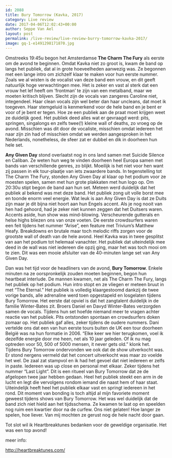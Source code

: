 ```yaml
---
id: 2088
title: Bury Tomorrow (Kavka, 2017)
category: Live review
date: 2017-04-06T12:02:43+00:00
author: Seppe Van Ael
layout: post
permalink: /live-review/live-review-burry-tomorrow-kavka-2017/
image: gq-1-e1491298171870.jpg
---
```

Omstreeks 19:45u begon het Amsterdamse **The Charm The Fury** als eerste om de avond te beginnen. Omdat Kavka niet zo groot is, kwam de band op langs het publiek, dat al in grote hoeveelheden aanwezig was. Ze begonnen met een lange intro om zichzelf klaar te maken voor hun eerste nummer. Zoals we al wisten is de vocalist van deze band een vrouw, en dit geeft natuurlijk hoge verwachtingen mee. Het is zeker en vast al sterk dat een vrouw het lef heeft om ‘frontman’ te zijn van een metalband, maar we moeten kritisch blijven. Slecht zijn de vocals van zangeres Caroline niet, integendeel. Haar clean vocals zijn wel beter dan haar uncleans, dat moet ik toegeven. Haar stemgeluid is kenmerkend voor de hele band en je bent er voor of je bent er tegen. Hoe ze een publiek aan de praat moet krijgen weet ze duidelijk goed. Het publiek deed alles wat er gevraagd werd: pits, springen, singalongs en zelfs twee(!) kleine wall of deaths, zo vroeg op de avond. Misschien was dit door de vocaliste, misschien omdat iedereen het naar zijn zin had of misschien omdat we werden aangesproken in het Nederlands, nonetheless, de sfeer zat er dubbel en dik in doorheen hun hele set.

**Any Given Day** stond overlaatst nog in ons land samen met Suicide Silence en Caliban. Ze weten hun weg te vinden doorheen heel Europa samen met bands van verschillende genres, zo blijkt. Moeilijk is het niet voor hen want zij passen in elk tour-plaatje van iets zwaardere bands. In tegenstelling tot The Charm The Fury, stonden Any Given Day al klaar op het podium voor ze moesten spelen, samen met hun grote plakkaten met hun logo op. Om 20:30u stipt begon de band aan hun set. Meteen werd duidelijk dat het publiek al bekend was met deze band. Het publiek zong uit volle borst mee en toonde enorm veel energie. Wat leuk is aan Any Given Day is dat ze Duits zijn maar je dit bijna niet hoort aan hun Engels accent. Als je nog nooit van hen had gehoord, had je zeker niet kunnen zeggen dat het Duitsers waren. Accents aside, hun show was mind-blowing. Verscheurende gutterals en helse highs bliezen ons van onze voeten. De eerste crowdsurfers waren een feit tijdens het nummer “Arise”, een feature met Trivium’s Matthew Heafy. Breakdowns en brutale maar toch melodic riffs zorgen voor de grootste wall of death van de hele avond. Heel Kavka was in twee gesplitst van aan het podium tot helemaal vanachter. Het publiek dat uiteindelijk mee deed in de wall was niet iedereen die opzij ging, maar het was toch mooi om te zien. Dit was een mooie afsluiter van de 40-minuten lange set van Any Given Day.

Dan was het tijd voor de headliners van de avond, **Bury Tomorrow**. Enkele minuten na ze oorspronkelijk zouden moeten beginnen, begon hun heartbeat interlude. De mannen kwamen, net als The Charm The Fury, langs het publiek op het podium. Hun intro stopt en ze vliegen er meteen bruut in met “The Eternal.” Het publiek is volledig klaargestoomd dankzij de twee vorige bands, alle adrenaline werd toen opgestapeld en losgelaten tijdens Bury Tomorrow. Het eerste dat opviel is dat het zangtalent duidelijk in de familie Winter-Bates zit. Broers Daniel en Davyd Winter-Bates verzorgden samen de vocals. Tijdens hun set hoefde niemand meer te vragen achter reactie van het publiek. Pits ontstonden spontaan en crowdsurfers doken zomaar op. Het publiek gaf alles, zeker tijdens de oudere nummers. Dani vertelde ons dat een van hun eerste tours buiten de UK een tour doorheen België was na hun formatie in 2006. “Elke keer we hier terugkomen, voel ik dezelfde energie door me heen, net als 10 jaar geleden. Of ik nu mag optreden voor 50, 500 of 5000 mensen, it never gets old.” klonk het. Tijdens Bury Tomorrow ondervonden we ook dat de show uitverkocht was. Er stond nergens vermeld dat het concert uitverkocht was maar zo voelde het wel. De zaal zat stampvol en ik had het gevoel dat niet iedereen er zelfs in paste. Iedereen was up close en personal met elkaar. Zeker tijdens het nummer “Last Light”. Dit is een ritueel van Bury Tomorrow dat ze de afgelopen twee jaar hebben gedaan. Heel het publiek steekt een arm in de lucht en legt die vervolgens rondom iemand die naast hem of haar staat. Uiteindelijk heeft heel het publiek elkaar vast en springt iedereen in het rond. Dit moment van bonding is toch altijd al mijn favoriete moment geweest tijdens shows van Bury Tomorrow. Het was wel duidelijk dat de band zich niet hield aan het tijdsschema. Ze kwamen te laat op en speelden nog ruim een kwartier door na de curfew. Ons niet gelaten! Hoe langer ze spelen, hoe liever. Van mij mochten ze gerust nog de hele nacht door gaan.

Tot slot wil ik Heartbreaktunes bedanken voor de geweldige organisatie. Het was een top avond!

meer info:

http://heartbreaktunes.com/
